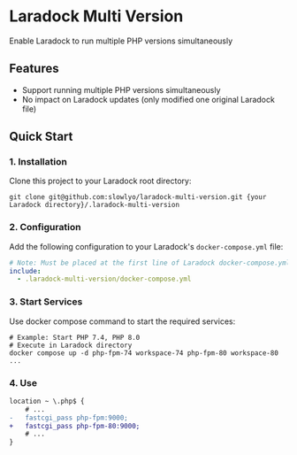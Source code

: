# Laradock Multi Version

Enable Laradock to run multiple PHP versions simultaneously

## Features

- Support running multiple PHP versions simultaneously
- No impact on Laradock updates (only modified one original Laradock file)

## Quick Start

### 1. Installation

Clone this project to your Laradock root directory:

```shell
git clone git@github.com:slowlyo/laradock-multi-version.git {your Laradock directory}/.laradock-multi-version
```

### 2. Configuration

Add the following configuration to your Laradock's `docker-compose.yml` file:

```yml
# Note: Must be placed at the first line of Laradock docker-compose.yml file
include:
  - .laradock-multi-version/docker-compose.yml
```

### 3. Start Services

Use docker compose command to start the required services:

```shell
# Example: Start PHP 7.4, PHP 8.0
# Execute in Laradock directory
docker compose up -d php-fpm-74 workspace-74 php-fpm-80 workspace-80 ...
```

### 4. Use

```diff
location ~ \.php$ {
    # ...
-   fastcgi_pass php-fpm:9000;
+   fastcgi_pass php-fpm-80:9000;
    # ...
}
```